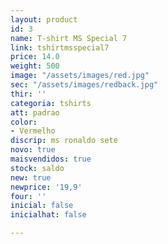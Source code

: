 ```yaml
---
layout: product
id: 3
name: T-shirt MS Special 7
link: tshirtmsspecial7
price: 14.0
weight: 500
image: "/assets/images/red.jpg"
sec: "/assets/images/redback.jpg"
thir: ''
categoria: tshirts
att: padrao
color:
- Vermelho
discrip: ms ronaldo sete
novo: true
maisvendidos: true
stock: saldo
new: true
newprice: '19,9'
four: ''
inicial: false
inicialhat: false

---
```

